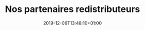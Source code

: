 ---
title: Nos partenaires redistributeurs
date: 2019-12-06T13:48:10+01:00
layout: redistributeurs
illu: /img/page-redistribuer/redistributeurs_intro.svg
intro: 
    first: "Depuis le début, Règles Élémentaires a fait le choix éthique et moral de ne pas assurer directement la redistribution auprès des femmes dans le besoin, mais de passer par des partenaires redistributeurs spécialisés, à l’instar du Samusocial de Paris, de la Croix Rouge, du Secours Populaire et de nombreux autres acteurs répartis sur tout le territoire. Ce choix s’explique par deux raisons : "
    list:
        bullet1: "• La volonté de ne pas démultiplier les points de contact pour les femmes dans le besoin"
        bullet2: "• La réalité d’un sujet qui a trait à l’intime et qui entraîne bien souvent un grand nombre de questions liées à la santé sexuelle et reproductive nécessitant un accompagnement médical"
fonctionnement:
    title: le fonctionnement
    text1: "Règles Élémentaires lutte contre la précarité menstruelle en organisant des collectes de protections périodiques dont les produits sont ensuite remis à des associations et autres organisations professionnelles qui interviennent au plus près des femmes en situation de précarité."
    text2: "Afin de devenir partenaire redistributeur, vous devez être une organisation qui agit dans le cadre de la lutte contre la précarité et le mal-logement. Si l’activité et les valeurs de votre organisation correspondent, un membre de l’équipe Règles Élémentaires vous contactera pour prendre plus d’informations, ensuite une convention de partenariat sera signée par les deux parties et enfin, des produits seront mis à votre disposition selon la disponibilité des protections périodiques, ainsi que nos capacités et les vôtres en termes de stockage et de transport."
    photo: /img/page-redistribuer/photo-distrib.png
carousel: true
devenir_button: Devenir partenaire
voir_button: Voir tous nos partenaires
---
